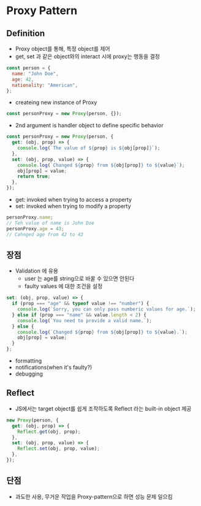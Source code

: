 # Proxy Pattern

## Definition

- Proxy object를 통해, 특정 object를 제어
- get, set 과 같은 object와의 interact 시에 proxy는 행동을 결정

```js
const person = {
  name: "John Doe",
  age: 42,
  nationality: "American",
};
```

- createing new instance of Proxy

```js
const personProxy = new Proxy(person, {});
```

- 2nd argument is handler object to define specific behavior

```js
const personProxy = new Proxy(person, {
  get: (obj, prop) => {
    console.log(`The value of ${prop} is ${obj[prop]}`);
  },
  set: (obj, prop, value) => {
    console.log(`Changed ${prop} from ${obj[prop]} to ${value}`);
    obj[prop] = value;
    return true;
  },
});
```

- get: invoked when trying to access a property
- set: invoked when trying to modify a property

```js
personProxy.name;
// Teh value of name is John Doe
personProxy.age = 43;
// Cahnged age from 42 to 43
```

## 장점

- Validation 에 유용
  - user 는 age를 string으로 바꿀 수 있으면 안된다
  - faulty values 에 대한 조건을 설정

```js
set: (obj, prop, value) => {
  if (prop === "age" && typeof value !== "number") {
    console.log(`Sorry, you can only pass numberic values for age.`);
  } else if (prop === "name" && value.length < 2) {
    console.log(`You need to provide a valid name.`);
  } else {
    console.log(`Changed ${prop} from ${obj[prop]} to ${value}.`);
    obj[prop] = value;
  }
};
```

- formatting
- notifications(when it's faulty?)
- debugging

## Reflect

- JS에서는 target object를 쉽게 조작하도록 Reflect 라는 built-in object 제공

```js
new Proxy(person, {
  get: (obj, prop) => {
    Reflect.get(obj, prop);
  },
  set: (obj, prop, value) => {
    Reflect.set(obj, prop, value);
  },
});
```

## 단점

- 과도한 사용, 무거운 작업을 Proxy-pattern으로 하면 성능 문제 일으킴
